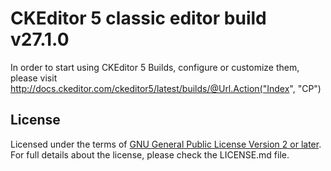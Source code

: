 CKEditor 5 classic editor build v27.1.0
=======================================

In order to start using CKEditor 5 Builds, configure or customize them, please visit http://docs.ckeditor.com/ckeditor5/latest/builds/@Url.Action("Index", "CP")

## License

Licensed under the terms of [GNU General Public License Version 2 or later](http://www.gnu.org/licenses/gpl.html).
For full details about the license, please check the LICENSE.md file.

